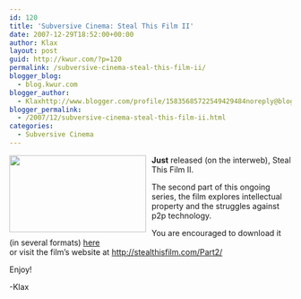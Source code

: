 ```yaml
---
id: 120
title: 'Subversive Cinema: Steal This Film II'
date: 2007-12-29T18:52:00+00:00
author: Klax
layout: post
guid: http://kwur.com/?p=120
permalink: /subversive-cinema-steal-this-film-ii/
blogger_blog:
  - blog.kwur.com
blogger_author:
  - Klaxhttp://www.blogger.com/profile/15835685722549429484noreply@blogger.com
blogger_permalink:
  - /2007/12/subversive-cinema-steal-this-film-ii.html
categories:
  - Subversive Cinema
---
```

<div class="pf-content">
  <p>
    <a onblur="try {parent.deselectBloggerImageGracefully();} catch(e) {}" href="http://upload.wikimedia.org/wikipedia/commons/5/59/Steal_This_Film_-_Title.png"><img style="margin: 0pt 10px 10px 0pt; float: left; cursor: pointer; width: 244px; height: 137px;" src="http://upload.wikimedia.org/wikipedia/commons/5/59/Steal_This_Film_-_Title.png" alt="" border="0" /></a><span style="font-weight: bold;">Just</span> released (on the interweb), Steal This Film II.
  </p>
  
  <p>
    The second part of this ongoing series, the film explores intellectual property and the struggles against p2p technology.
  </p>
  
  <p>
    You are encouraged to download it (in several formats) <a href="http://thepiratebay.org/user/stealthisfilm">here<span style="font-weight: bold;"></span></a><br />or visit the film&#8217;s website at <a href="http://stealthisfilm.com/Part2/">http://stealthisfilm.com/Part2/</a>
  </p>
  
  <p>
    Enjoy!
  </p>
  
  <p>
    -Klax
  </p>
</div>